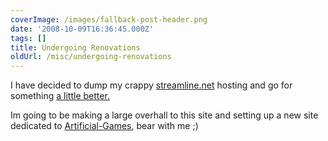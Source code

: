 ```yaml
---
coverImage: /images/fallback-post-header.png
date: '2008-10-09T16:36:45.000Z'
tags: []
title: Undergoing Renovations
oldUrl: /misc/undergoing-renovations
---
```


I have decided to dump my crappy [streamline.net](https://www.streamline.net/) hosting and go for something [a little better. ](https://www.slicehost.com/)

<!-- more -->

Im going to be making a large overhall to this site and setting up a new site dedicated to [Artificial-Games](https://www.artificialgames.co.uk), bear with me ;)
